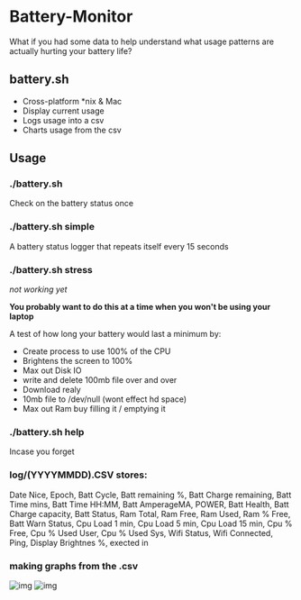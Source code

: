 Battery-Monitor
===============

What if you had some data to help understand what usage patterns are actually hurting your battery life?

## battery.sh 
- Cross-platform *nix & Mac
- Display current usage
- Logs usage into a csv
- Charts usage from the csv


## Usage 

### ./battery.sh 
Check on the battery status once

### ./battery.sh simple 
A battery status logger that repeats itself every 15 seconds

### ./battery.sh stress 
*_not working yet_*

**You probably want to do this at a time when you won't be using your laptop**

A test of how long your battery would last a minimum by:
- Create process to use 100% of the CPU 
- Brightens the screen to 100%
- Max out Disk IO 
 - write and delete 100mb file over and over 
- Download realy 
 - 10mb file to /dev/null (wont effect hd space)
- Max out Ram buy filling it / emptying it

### ./battery.sh help
Incase you forget


### log/(YYYYMMDD).CSV stores: 
Date Nice, Epoch, Batt Cycle, Batt remaining %, Batt Charge remaining, Batt Time mins, Batt Time HH:MM, Batt AmperageMA, POWER, Batt Health, Batt Charge capacity, Batt Status, Ram Total, Ram Free, Ram Used, Ram % Free, Batt Warn Status, Cpu Load 1 min, Cpu Load 5 min, Cpu Load 15 min, Cpu % Free, Cpu % Used User, Cpu % Used Sys, Wifi Status, Wifi Connected, Ping, Display Brightnes %, exected in

### making graphs from the .csv 

![img](https://docs.google.com/spreadsheet/oimg?key=0Arqmzxm8MHGedF9fU3poOXlLVFpaUHpqcUxUc1dCWVE&oid=9&zx=pmrktv9rjvjl)
![img](https://docs.google.com/spreadsheet/oimg?key=0Arqmzxm8MHGedF9fU3poOXlLVFpaUHpqcUxUc1dCWVE&oid=10&zx=khl9e8lbqxhc)